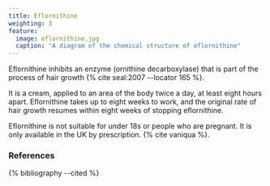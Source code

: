 ```yaml
---
title: Eflornithine
weighting: 3
feature:
  image: eflornithine.jpg
  caption: "A diagram of the chemical structure of eflornithine"
---
```


Eflornithine inhibits an enzyme (ornithine decarboxylase) that is part of the process of hair growth {% cite seal:2007 --locator 165 %}. 

It is a cream, applied to an area of the body twice a day, at least eight hours apart. Eflornithine takes up to eight weeks to work, and the original rate of hair growth resumes within eight weeks of stopping eflornithine. 

Eflornithine is not suitable for under 18s or people who are pregnant. It is only available in the UK by prescription. {% cite vaniqua %}.

### References

{% bibliography --cited %}
